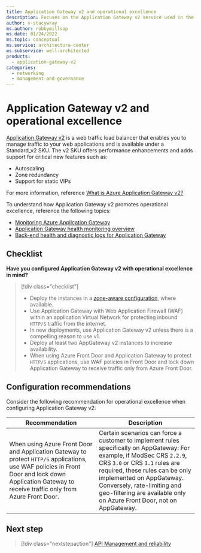 ```yaml
---
title: Application Gateway v2 and operational excellence
description: Focuses on the Application Gateway v2 service used in the Networking solution to provide best-practice, configuration recommendations, and design considerations related to Operational excellence.
author: v-stacywray
ms.author: robbymillsap
ms.date: 01/24/2022
ms.topic: conceptual
ms.service: architecture-center
ms.subservice: well-architected
products:
  - application-gateway-v2
categories:
  - networking
  - management-and-governance
---
```


# Application Gateway v2 and operational excellence

[Application Gateway v2](/azure/application-gateway/) is a web traffic load balancer that enables you to manage traffic to your web applications and is available under a Standard_v2 SKU. The v2 SKU offers performance enhancements and adds support for critical new features such as:

- Autoscaling
- Zone redundancy
- Support for static VIPs

For more information, reference [What is Azure Application Gateway v2?](/azure/application-gateway/overview-v2)

To understand how Application Gateway v2 promotes operational excellence, reference the following topics:

- [Monitoring Azure Application Gateway](/azure/application-gateway/monitor-application-gateway)
- [Application Gateway health monitoring overview](/azure/application-gateway/application-gateway-probe-overview)
- [Back-end health and diagnostic logs for Application Gateway](/azure/application-gateway/application-gateway-diagnostics)

## Checklist

**Have you configured Application Gateway v2 with operational excellence in mind?**

> [!div class="checklist"]
> - Deploy the instances in a [zone-aware configuration](/azure/application-gateway/application-gateway-autoscaling-zone-redundant), where available.
> - Use Application Gateway with Web Application Firewall (WAF) within an application Virtual Network for protecting inbound `HTTP/S` traffic from the internet.
> - In new deployments, use Application Gateway v2 unless there is a compelling reason to use v1.
> - Deploy at least two AppGateway v2 instances to increase availability.
> - When using Azure Front Door and Application Gateway to protect `HTTP/S` applications, use WAF policies in Front Door and lock down Application Gateway to receive traffic only from Azure Front Door.

## Configuration recommendations

Consider the following recommendation for operational excellence when configuring Application Gateway v2:

|Recommendation|Description|
|--------------|-----------|
|When using Azure Front Door and Application Gateway to protect `HTTP/S` applications, use WAF policies in Front Door and lock down Application Gateway to receive traffic only from Azure Front Door.|Certain scenarios can force a customer to implement rules specifically on AppGateway: For example, if ModSec CRS `2.2.9`, CRS `3.0` or CRS `3.1` rules are required, these rules can be only implemented on AppGateway. Conversely, rate-limiting and geo-filtering are available only on Azure Front Door, not on AppGateway.|

## Next step

> [!div class="nextstepaction"]
> [API Management and reliability](../api-management/reliability.md)
